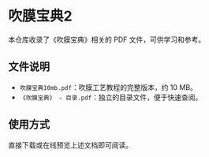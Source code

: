 # 吹膜宝典2

本仓库收录了《吹膜宝典》相关的 PDF 文件，可供学习和参考。

## 文件说明

- `吹膜宝典10mb.pdf`：吹膜工艺教程的完整版本，约 10 MB。
- `《吹膜宝典》 - 目录.pdf`：独立的目录文件，便于快速查阅。

## 使用方式

直接下载或在线预览上述文档即可阅读。
